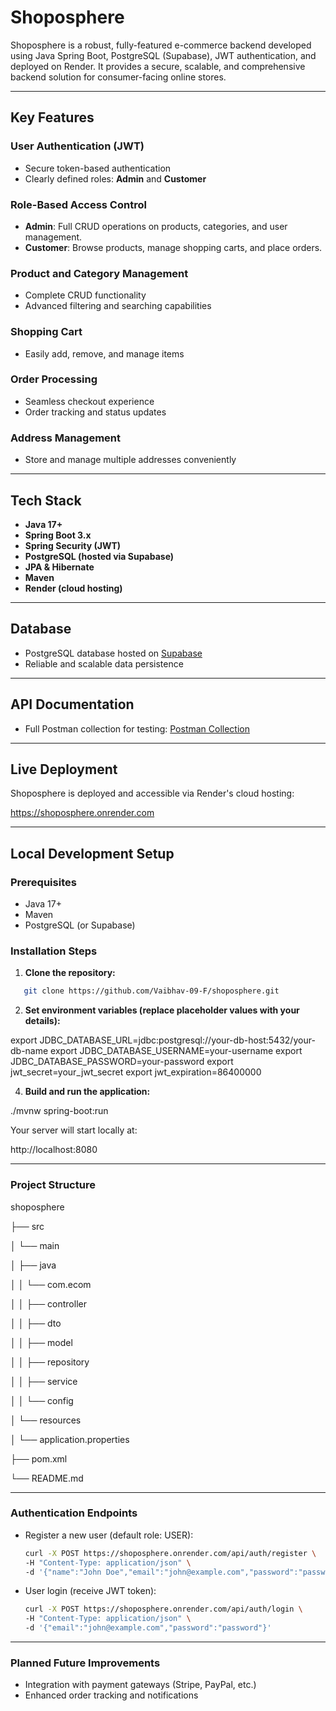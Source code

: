 # Shoposphere

Shoposphere is a robust, fully-featured e-commerce backend developed using Java Spring Boot, PostgreSQL (Supabase), JWT authentication, and deployed on Render. It provides a secure, scalable, and comprehensive backend solution for consumer-facing online stores.

---

## Key Features

### User Authentication (JWT)
- Secure token-based authentication
- Clearly defined roles: **Admin** and **Customer**

### Role-Based Access Control
- **Admin**: Full CRUD operations on products, categories, and user management.
- **Customer**: Browse products, manage shopping carts, and place orders.

### Product and Category Management
- Complete CRUD functionality
- Advanced filtering and searching capabilities

### Shopping Cart
- Easily add, remove, and manage items

### Order Processing
- Seamless checkout experience
- Order tracking and status updates

### Address Management
- Store and manage multiple addresses conveniently

---

## Tech Stack

- **Java 17+**
- **Spring Boot 3.x**
- **Spring Security (JWT)**
- **PostgreSQL (hosted via Supabase)**
- **JPA & Hibernate**
- **Maven**
- **Render (cloud hosting)**

---

## Database

- PostgreSQL database hosted on [Supabase](https://supabase.com/)
- Reliable and scalable data persistence

---

## API Documentation

- Full Postman collection for testing: [Postman Collection](https://.postman.co/workspace/My-Workspace~dbb58aef-b80d-4a8e-82f4-d091279927f8/collection/34578416-c5ce6c58-d0ec-47eb-9089-03f9e4c418a7?action=share&creator=34578416)

---

## Live Deployment

Shoposphere is deployed and accessible via Render's cloud hosting:

https://shoposphere.onrender.com

---

## Local Development Setup

### Prerequisites

- Java 17+
- Maven
- PostgreSQL (or Supabase)

### Installation Steps

1. **Clone the repository:**
   
```bash
   git clone https://github.com/Vaibhav-09-F/shoposphere.git
```

2. **Set environment variables (replace placeholder values with your details):**
   
export JDBC_DATABASE_URL=jdbc:postgresql://your-db-host:5432/your-db-name
export JDBC_DATABASE_USERNAME=your-username
export JDBC_DATABASE_PASSWORD=your-password
export jwt_secret=your_jwt_secret
export jwt_expiration=86400000

4. **Build and run the application:**
   
./mvnw spring-boot:run

Your server will start locally at:

http://localhost:8080

---

### Project Structure

shoposphere

├── src

│   └── main

│       ├── java

│       │   └── com.ecom

│       │       ├── controller

│       │       ├── dto

│       │       ├── model

│       │       ├── repository

│       │       ├── service

│       │       └── config

│       └── resources

│           └── application.properties

├── pom.xml

└── README.md

---

### Authentication Endpoints

- Register a new user (default role: USER):
  
  ```bash
  curl -X POST https://shoposphere.onrender.com/api/auth/register \
  -H "Content-Type: application/json" \
  -d '{"name":"John Doe","email":"john@example.com","password":"password"}'
  
- User login (receive JWT token):
  
  ```bash
  curl -X POST https://shoposphere.onrender.com/api/auth/login \
  -H "Content-Type: application/json" \
  -d '{"email":"john@example.com","password":"password"}'

---

### Planned Future Improvements

- Integration with payment gateways (Stripe, PayPal, etc.)
- Enhanced order tracking and notifications

